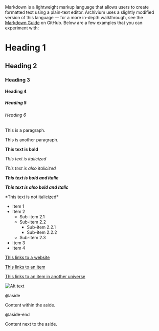 

Markdown is a lightweight markup language that allows users to create formatted text using a plain-text editor. Archivium uses a slightly modified version of this language — for a more in-depth walkthrough, see the [Markdown Guide](https://github.com/HMI-Studios/archivium/wiki/Markdown-Guide) on GitHub. Below are a few examples that you can experiment with:


# Heading 1
## Heading 2
### Heading 3
#### Heading 4
##### Heading 5
###### Heading 6


This is a paragraph.

This is another paragraph.


**This text is bold**

*This text is italicized*

_This text is also italicized_

***This text is bold and italic***

_**This text is also bold and italic**_

\*This text is not italicized\*


- Item 1
- Item 2
  - Sub-item 2.1
  - Sub-item 2.2
    - Sub-item 2.2.1
    - Sub-item 2.2.2
  - Sub-item 2.3
- Item 3
- Item 4


[This links to a website](https://www.example.com)

[This links to an item](@item-shortname)

[This links to an item in another universe](@universe-shortname/item-shortname)


![Alt text](https://www.example.com/image.jpg)


@aside

Content within the aside.

@aside-end

Content next to the aside.
